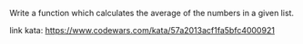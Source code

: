 Write a function which calculates the average of the numbers in a given list.

link kata: https://www.codewars.com/kata/57a2013acf1fa5bfc4000921